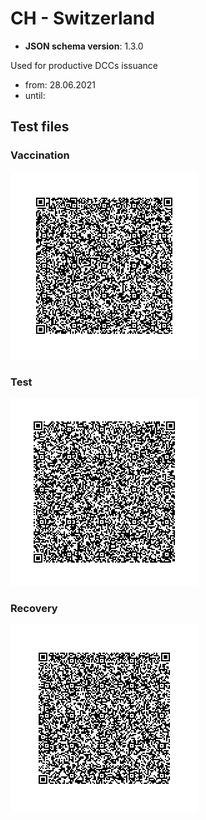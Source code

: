 # CH - Switzerland

* **JSON schema version**: 1.3.0

Used for productive DCCs issuance
* from: 28.06.2021
* until:

## Test files

### Vaccination

![VAC](VAC.png)


### Test

![TEST](TEST.png)


### Recovery

![REC](REC.png)